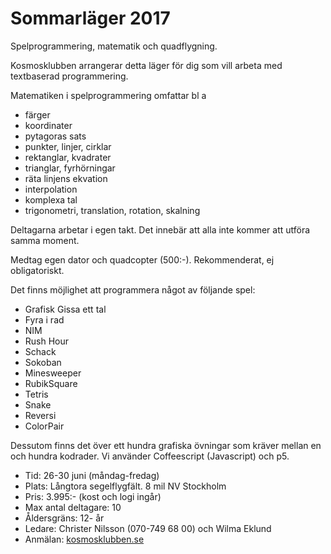 # Sommarläger 2017

Spelprogrammering, matematik och quadflygning.

Kosmosklubben arrangerar detta läger för dig som vill arbeta med textbaserad programmering.

Matematiken i spelprogrammering omfattar bl a

*	färger
*	koordinater
*	pytagoras sats
*	punkter, linjer, cirklar
*	rektanglar, kvadrater
*	trianglar, fyrhörningar
*	räta linjens ekvation
*	interpolation
*	komplexa tal
*	trigonometri, translation, rotation, skalning

Deltagarna arbetar i egen takt. Det innebär att alla inte kommer att utföra samma moment.

Medtag egen dator och quadcopter (500:-). Rekommenderat, ej obligatoriskt.

Det finns möjlighet att programmera något av följande spel:

*	Grafisk Gissa ett tal
*	Fyra i rad
*	NIM
*	Rush Hour
*	Schack
*	Sokoban
*	Minesweeper
*	RubikSquare
*	Tetris
*	Snake
*	Reversi
*	ColorPair

Dessutom finns det över ett hundra grafiska övningar som kräver mellan en och hundra kodrader. Vi använder Coffeescript (Javascript) och p5.

* Tid: 26-30 juni (måndag-fredag)
* Plats: Långtora segelflygfält. 8 mil NV Stockholm
* Pris: 3.995:- (kost och logi ingår)
* Max antal deltagare: 10
* Åldersgräns: 12- år
* Ledare: Christer Nilsson (070-749 68 00) och Wilma Eklund
* Anmälan: [kosmosklubben.se](http://www.kosmosklubben.se)
